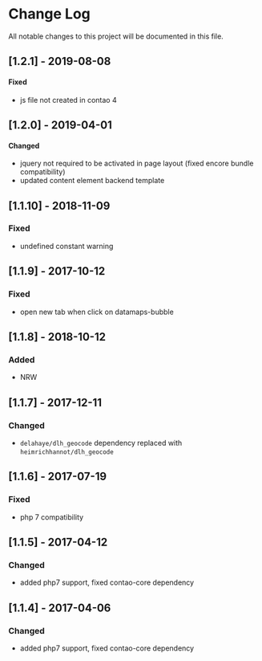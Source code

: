 # Change Log
All notable changes to this project will be documented in this file.

## [1.2.1] - 2019-08-08

#### Fixed
- js file not created in contao 4

## [1.2.0] - 2019-04-01

#### Changed
- jquery not required to be activated in page layout (fixed encore bundle compatibility)
- updated content element backend template

## [1.1.10] - 2018-11-09

### Fixed
- undefined constant warning

## [1.1.9] - 2017-10-12

### Fixed
- open new tab when click on datamaps-bubble

## [1.1.8] - 2018-10-12

### Added
- NRW

## [1.1.7] - 2017-12-11

### Changed
- `delahaye/dlh_geocode` dependency replaced with `heimrichhannot/dlh_geocode`

## [1.1.6] - 2017-07-19

### Fixed
- php 7 compatibility

## [1.1.5] - 2017-04-12

### Changed
- added php7 support, fixed contao-core dependency


## [1.1.4] - 2017-04-06

### Changed
- added php7 support, fixed contao-core dependency
